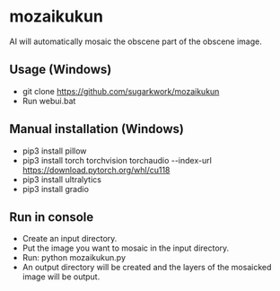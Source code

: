 # mozaikukun

AI will automatically mosaic the obscene part of the obscene image.

## Usage (Windows)
* git clone https://github.com/sugarkwork/mozaikukun
* Run webui.bat

## Manual installation (Windows)
* pip3 install pillow
* pip3 install torch torchvision torchaudio --index-url https://download.pytorch.org/whl/cu118
* pip3 install ultralytics
* pip3 install gradio

## Run in console

* Create an input directory.
* Put the image you want to mosaic in the input directory.
* Run: python mozaikukun.py
* An output directory will be created and the layers of the mosaicked image will be output.

